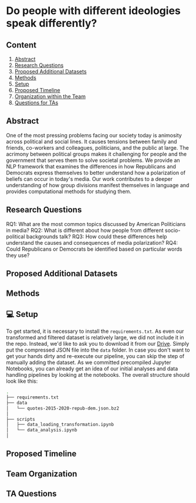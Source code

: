# Do people with different ideologies speak differently?
## Content
1. [Abstract](#Abstract)
2. [Research Questions](#Research-Questions)
3. [Proposed Additional Datasets](#Proposed-Additional-Datasets)
4. [Methods](#Methods)
5. [Setup](#Setup)
6. [Proposed Timeline](#Proposed-Timeline)
7. [Organization within the Team](#Team-Organization)
8. [Questions for TAs](#Questions-for-TAs)
## Abstract
One of the most pressing problems facing our society today is animosity across political and social lines. It causes tensions between family and friends, co-workers and colleagues, politicians, and the public at large. The acrimony between political groups makes it challenging for people and the government that serves them to solve societal problems. We provide an NLP framework that examines the differences in how Republicans and Democrats express themselves to better understand how a polarization of beliefs can occur in today's media. Our work contributes to a deeper understanding of how group divisions manifest themselves in language and provides computational methods for studying them.
## Research Questions
RQ1: What are the most common topics discussed by American Politicians in media?
RQ2: What is different about how people from different socio-political backgrounds talk?
RQ3: How could these differences help understand the causes and consequences of media polarization?
RQ4: Could Republicans or Democrats be identified based on particular words they use?
## Proposed Additional Datasets

## Methods

## 💻 Setup
To get started, it is necessary to install the `requirements.txt`.
As even our transformed and filtered dataset is relatively large, we did not include it in the repo. Instead, we'd like to ask you to download it from our [Drive](https://drive.google.com/drive/folders/1Pi9XV9RcRePrITCkfHs8njhgbE0YbsIy?usp=sharing).
Simply put the compressed JSON file into the `data` folder. In case you don't want to get your hands dirty and re-execute our pipeline, you can skip the step of manually adding the dataset. As we committed precompiled Jupyter Notebooks, you can already get an idea of our initial analyses and data handling pipelines by looking at the notebooks.
The overall structure should look like this:
```bash
.
├── requirements.txt
├── data
│   └── quotes-2015-2020-repub-dem.json.bz2
│ 
├── scripts
│   ├── data_loading_transformation.ipynb
│   └── data_analysis.ipynb
│ 
```

## Proposed Timeline

## Team Organization

## TA Questions



